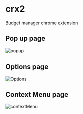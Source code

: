 # crx2

Budget manager chrome extension

## Pop up page

![popup](screesnshots/popup.png)

## Options page

![Options](screesnshots/options.png)

## Context Menu page

![contextMenu](screesnshots/contextMenu.png)
